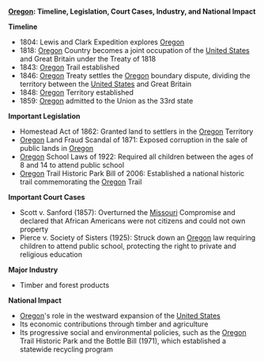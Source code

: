 **[Oregon](./../oregon/): Timeline, Legislation, Court Cases, Industry, and National Impact**

**Timeline**

* 1804: Lewis and Clark Expedition explores [Oregon](./../oregon/)
* 1818: [Oregon](./../oregon/) Country becomes a joint occupation of the [United States](./../united-states/) and Great Britain under the Treaty of 1818
* 1843: [Oregon](./../oregon/) Trail established
* 1846: [Oregon](./../oregon/) Treaty settles the [Oregon](./../oregon/) boundary dispute, dividing the territory between the [United States](./../united-states/) and Great Britain
* 1848: [Oregon](./../oregon/) Territory established
* 1859: [Oregon](./../oregon/) admitted to the Union as the 33rd state

**Important Legislation**

* Homestead Act of 1862: Granted land to settlers in the [Oregon](./../oregon/) Territory
* [Oregon](./../oregon/) Land Fraud Scandal of 1871: Exposed corruption in the sale of public lands in [Oregon](./../oregon/)
* [Oregon](./../oregon/) School Laws of 1922: Required all children between the ages of 8 and 14 to attend public school
* [Oregon](./../oregon/) Trail Historic Park Bill of 2006: Established a national historic trail commemorating the [Oregon](./../oregon/) Trail

**Important Court Cases**

* Scott v. Sanford (1857): Overturned the [Missouri](./../missouri/) Compromise and declared that African Americans were not citizens and could not own property
* Pierce v. Society of Sisters (1925): Struck down an [Oregon](./../oregon/) law requiring children to attend public school, protecting the right to private and religious education

**Major Industry**

* Timber and forest products

**National Impact**

* [Oregon](./../oregon/)'s role in the westward expansion of the [United States](./../united-states/)
* Its economic contributions through timber and agriculture
* Its progressive social and environmental policies, such as the [Oregon](./../oregon/) Trail Historic Park and the Bottle Bill (1971), which established a statewide recycling program